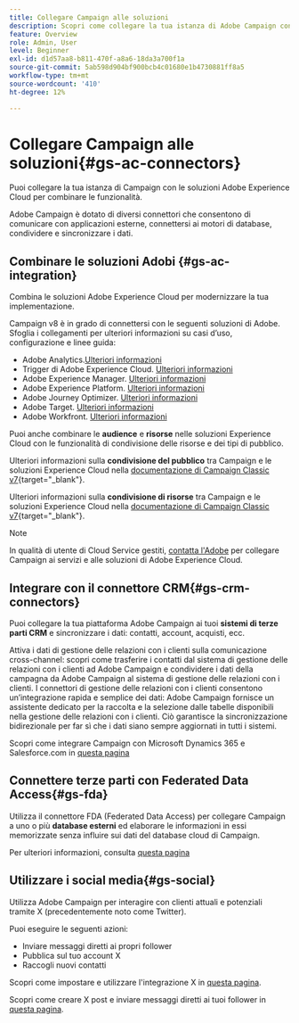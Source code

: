 ```yaml
---
title: Collegare Campaign alle soluzioni
description: Scopri come collegare la tua istanza di Adobe Campaign con le soluzioni di Experience Cloud.
feature: Overview
role: Admin, User
level: Beginner
exl-id: d1d57aa8-b811-470f-a8a6-18da3a700f1a
source-git-commit: 5ab598d904bf900bcb4c01680e1b4730881ff8a5
workflow-type: tm+mt
source-wordcount: '410'
ht-degree: 12%

---
```


# Collegare Campaign alle soluzioni{#gs-ac-connectors}

Puoi collegare la tua istanza di Campaign con le soluzioni Adobe Experience Cloud per combinare le funzionalità.

Adobe Campaign è dotato di diversi connettori che consentono di comunicare con applicazioni esterne, connettersi ai motori di database, condividere e sincronizzare i dati.

## Combinare le soluzioni Adobi {#gs-ac-integration}

Combina le soluzioni Adobe Experience Cloud per modernizzare la tua implementazione.

Campaign v8 è in grado di connettersi con le seguenti soluzioni di Adobe. Sfoglia i collegamenti per ulteriori informazioni su casi d’uso, configurazione e linee guida:

* Adobe Analytics.[Ulteriori informazioni](../connect/ac-aa.md)
* Trigger di Adobe Experience Cloud. [Ulteriori informazioni](../connect/ac-triggers.md)
* Adobe Experience Manager. [Ulteriori informazioni](../connect/ac-aem.md)
* Adobe Experience Platform. [Ulteriori informazioni](../connect/ac-aep.md)
* Adobe Journey Optimizer. [Ulteriori informazioni](../connect/ac-ajo.md)
* Adobe Target. [Ulteriori informazioni](../connect/ac-at.md)
* Adobe Workfront. [Ulteriori informazioni](../connect/ac-workfront.md)

Puoi anche combinare le **audience** e **risorse** nelle soluzioni Experience Cloud con le funzionalità di condivisione delle risorse e dei tipi di pubblico.

Ulteriori informazioni sulla **condivisione del pubblico** tra Campaign e le soluzioni Experience Cloud nella [documentazione di Campaign Classic v7](https://experienceleague.adobe.com/docs/campaign-classic/using/integrating-with-adobe-experience-cloud/audience-sharing/sharing-audiences-with-adobe-experience-cloud.html#integrating-with-adobe-experience-cloud){target="_blank"}.

Ulteriori informazioni sulla **condivisione di risorse** tra Campaign e le soluzioni Experience Cloud nella [documentazione di Campaign Classic v7](https://experienceleague.adobe.com/docs/campaign-classic/using/integrating-with-adobe-experience-cloud/asset-sharing/sharing-assets-with-adobe-experience-cloud.html#integrating-with-adobe-experience-cloud){target="_blank"}.

>[!NOTE]
>
>In qualità di utente di Cloud Service gestiti, [contatta l&#39;Adobe](../start/campaign-faq.md#support) per collegare Campaign ai servizi e alle soluzioni di Adobe Experience Cloud.


## Integrare con il connettore CRM{#gs-crm-connectors}

Puoi collegare la tua piattaforma Adobe Campaign ai tuoi **sistemi di terze parti CRM** e sincronizzare i dati: contatti, account, acquisti, ecc.

Attiva i dati di gestione delle relazioni con i clienti sulla comunicazione cross-channel: scopri come trasferire i contatti dal sistema di gestione delle relazioni con i clienti ad Adobe Campaign e condividere i dati della campagna da Adobe Campaign al sistema di gestione delle relazioni con i clienti.
I connettori di gestione delle relazioni con i clienti consentono un’integrazione rapida e semplice dei dati: Adobe Campaign fornisce un assistente dedicato per la raccolta e la selezione dalle tabelle disponibili nella gestione delle relazioni con i clienti. Ciò garantisce la sincronizzazione bidirezionale per far sì che i dati siano sempre aggiornati in tutti i sistemi.

Scopri come integrare Campaign con Microsoft Dynamics 365 e Salesforce.com in [questa pagina](crm.md)

## Connettere terze parti con Federated Data Access{#gs-fda}

Utilizza il connettore FDA (Federated Data Access) per collegare Campaign a uno o più **database esterni** ed elaborare le informazioni in essi memorizzate senza influire sui dati del database cloud di Campaign.

Per ulteriori informazioni, consulta [questa pagina](fda.md)

## Utilizzare i social media{#gs-social}

Utilizza Adobe Campaign per interagire con clienti attuali e potenziali tramite X (precedentemente noto come Twitter).

Puoi eseguire le seguenti azioni:

* Inviare messaggi diretti ai propri follower
* Pubblica sul tuo account X
* Raccogli nuovi contatti

Scopri come impostare e utilizzare l&#39;integrazione X in [questa pagina](../connect/ac-tw.md).

Scopri come creare X post e inviare messaggi diretti ai tuoi follower in [questa pagina](../send/twitter.md).
